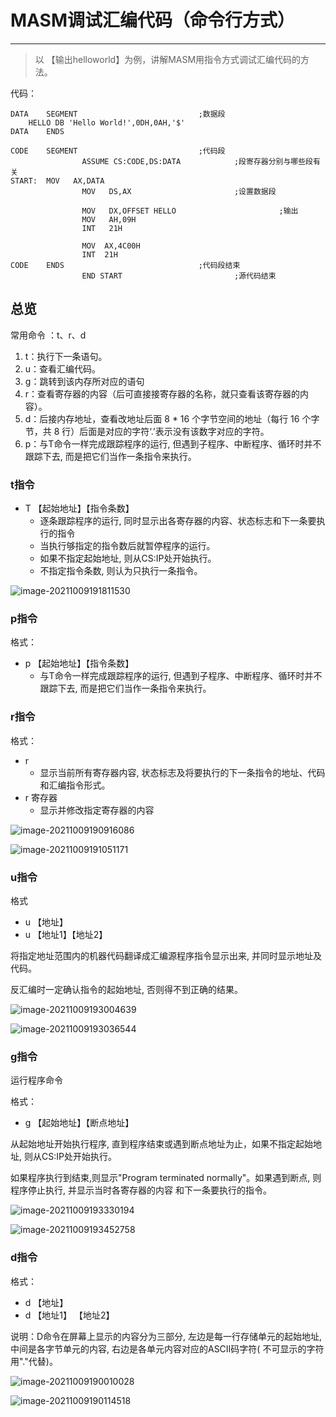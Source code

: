 # MASM调试汇编代码（命令行方式）

---

> 以 【输出helloworld】为例，讲解MASM用指令方式调试汇编代码的方法。

代码：

```assembly
DATA    SEGMENT                           ;数据段
	HELLO DB 'Hello World!',0DH,0AH,'$'
DATA    ENDS

CODE    SEGMENT                           ;代码段
				ASSUME CS:CODE,DS:DATA            ;段寄存器分别与哪些段有关
START:  MOV   AX,DATA
				MOV   DS,AX                       ;设置数据段

				MOV   DX,OFFSET HELLO					  	;输出
				MOV   AH,09H
				INT   21H

				MOV  AX,4C00H
				INT  21H
CODE    ENDS                              ;代码段结束
				END START                         ;源代码结束
```

## 总览

常用命令 ：t、r、d

1. t：执行下一条语句。
2. u：查看汇编代码。
3. g：跳转到该内存所对应的语句
4. r：查看寄存器的内容（后可直接接寄存器的名称，就只查看该寄存器的内容）。
5. d：后接内存地址，查看改地址后面 8 * 16 个字节空间的地址（每行 16 个字节，共 8 行）后面是对应的字符‘.’表示没有该数字对应的字符。
6. p：与T命令一样完成跟踪程序的运行, 但遇到子程序、中断程序、循环时并不跟踪下去, 而是把它们当作一条指令来执行。



### t指令

- T 【起始地址】【指令条数】
  - 逐条跟踪程序的运行, 同时显示出各寄存器的内容、状态标志和下一条要执行的指令
  - 当执行够指定的指令数后就暂停程序的运行。
  - 如果不指定起始地址, 则从CS:IP处开始执行。
  - 不指定指令条数, 则认为只执行一条指令。

![image-20211009191811530](MSAM调试汇编代码.imgs/image-20211009191811530.png)



### p指令

格式：

- p 【起始地址】【指令条数】	
  - 与T命令一样完成跟踪程序的运行, 但遇到子程序、中断程序、循环时并不跟踪下去, 而是把它们当作一条指令来执行。



### r指令

格式：

- r
  - 显示当前所有寄存器内容, 状态标志及将要执行的下一条指令的地址、代码和汇编指令形式。
- r 寄存器
  - 显示并修改指定寄存器的内容



![image-20211009190916086](MSAM调试汇编代码.imgs/image-20211009190916086.png)



![image-20211009191051171](MSAM调试汇编代码.imgs/image-20211009191051171.png)

### u指令

格式

- u 【地址】
- u 【地址1】【地址2】

将指定地址范围内的机器代码翻译成汇编源程序指令显示出来, 并同时显示地址及代码。

反汇编时一定确认指令的起始地址, 否则得不到正确的结果。

![image-20211009193004639](MSAM调试汇编代码.imgs/image-20211009193004639.png)

![image-20211009193036544](MSAM调试汇编代码.imgs/image-20211009193036544.png)



### g指令

运行程序命令

格式：

- g 【起始地址】【断点地址】



从起始地址开始执行程序, 直到程序结束或遇到断点地址为止，如果不指定起始地址, 则从CS:IP处开始执行。

如果程序执行到结束,则显示"Program terminated normally"。如果遇到断点, 则程序停止执行, 并显示当时各寄存器的内容 和下一条要执行的指令。

![image-20211009193330194](MSAM调试汇编代码.imgs/image-20211009193330194.png)

![image-20211009193452758](MSAM调试汇编代码.imgs/image-20211009193452758.png)



### d指令

格式：

- d 【地址】
- d 【地址1】 【地址2】

说明：D命令在屏幕上显示的内容分为三部分, 左边是每一行存储单元的起始地址, 中间是各字节单元的内容, 右边是各单元内容对应的ASCII码字符( 不可显示的字符用"."代替)。

![image-20211009190010028](MSAM调试汇编代码.imgs/image-20211009190010028.png)

![image-20211009190114518](MSAM调试汇编代码.imgs/image-20211009190114518.png)





